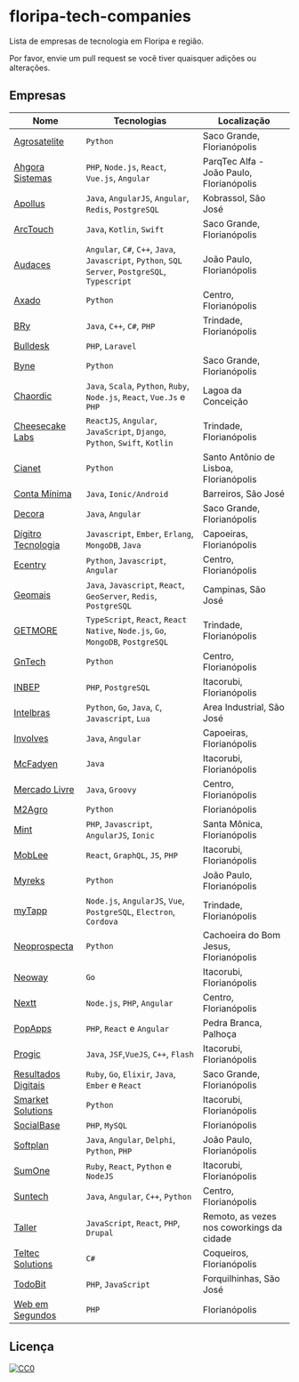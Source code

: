 # floripa-tech-companies
Lista de empresas de tecnologia em Floripa e região.

Por favor, envie um pull request se você tiver quaisquer adições ou alterações.

## Empresas

Nome | Tecnologias | Localização
---- | ----------- | -----------
[Agrosatelite](http://agrosatelite.com.br/pt/home/) | `Python` | Saco Grande, Florianópolis
[Ahgora Sistemas](https://www.ahgora.com.br) | `PHP`, `Node.js`, `React`, `Vue.js`, `Angular` |  ParqTec Alfa - João Paulo, Florianópolis
[Apollus](http://apollusehs.com.br/) | `Java`, `AngularJS`, `Angular`, `Redis`, `PostgreSQL` | Kobrassol, São José
[ArcTouch](https://arctouch.com/) | `Java`, `Kotlin`, `Swift` | Saco Grande, Florianópolis
[Audaces](https://www.audaces.com/) |  `Angular`, `C#`, `C++`, `Java`, `Javascript`, `Python`, `SQL Server`, `PostgreSQL`, `Typescript` | João Paulo, Florianópolis
[Axado](https://www.axado.com.br/) | `Python` | Centro, Florianópolis
[BRy](https://www.bry.com.br/) | `Java`, `C++`, `C#`, `PHP` | Trindade, Florianópolis
[Bulldesk](https://bulldesk.com.br/) | `PHP`, `Laravel`
[Byne](http://www.byne.com.br/) | `Python` | Saco Grande, Florianópolis
[Chaordic](https://www.chaordic.com.br/) | `Java`, `Scala`, `Python`, `Ruby`, `Node.js`, `React`, `Vue.Js` e `PHP` | Lagoa da Conceição
[Cheesecake Labs](https://cheesecakelabs.com/) | `ReactJS`, `Angular`, `JavaScript`, `Django`, `Python`, `Swift`, `Kotlin` | Trindade, Florianópolis
[Cianet](https://www.cianet.com.br/) | `Python` | Santo Antônio de Lisboa, Florianópolis
[Conta Mínima](https://www.contaminima.com.br/) | `Java`, `Ionic/Android` | Barreiros, São José
[Decora](https://home.decoracontent.com) | `Java`, `Angular` | Saco Grande, Florianópolis
[Dígitro Tecnologia](http://www.digitro.com/pt/) | `Javascript`, `Ember`, `Erlang`, `MongoDB`, `Java` | Capoeiras, Florianópolis
[Ecentry](http://ecentry.com/) | `Python`, `Javascript`, `Angular` | Centro, Florianópolis
[Geomais](http://www.geomais.com.br/) | `Java`, `Javascript`, `React`, `GeoServer`, `Redis`, `PostgreSQL` | Campinas, São José
[GETMORE](https://getmore.com.br/) | `TypeScript`, `React`, `React Native`, `Node.js`, `Go`, `MongoDB`, `PostgreSQL` | Trindade, Florianópolis 
[GnTech](https://www.gntech.med.br/) | `Python` | Centro, Florianópolis
[INBEP](http://inbep.com.br/) | `PHP`, `PostgreSQL` | Itacorubi, Florianópolis
[Intelbras](https://intelbras.com.br) | `Python`, `Go`, `Java`, `C`, `Javascript`, `Lua` | Area Industrial, São José
[Involves](https://www.involves.com.br/pt) | `Java`, `Angular` | Capoeiras, Florianópolis
[McFadyen](https://mcfadyen.com/) | `Java` | Itacorubi, Florianópolis
[Mercado Livre](https://www.mercadolivre.com.br/) | `Java`, `Groovy` | Centro, Florianópolis
[M2Agro](https://www.m2agro.com.br/) | `Python ` | Florianópolis
[Mint](http://mintlab.com.br/) | `PHP`, `Javascript`, `AngularJS`, `Ionic` | Santa Mônica, Florianópolis
[MobLee](https://www.moblee.com.br) | `React`, `GraphQL`, `JS`, `PHP` | Itacorubi, Florianópolis
[Myreks](https://www.myreks.com/v3/) | `Python` | João Paulo, Florianópolis
[myTapp](https://www.mytapp.com.br) | `Node.js`, `AngularJS`, `Vue`, `PostgreSQL`, `Electron`, `Cordova` | Trindade, Florianópolis
[Neoprospecta](https://neoprospecta.com/) | `Python` | Cachoeira do Bom Jesus, Florianópolis
[Neoway](https://www.neoway.com.br/) | `Go` | Itacorubi, Florianópolis
[Nextt](https://www.nextt.com.br/) | `Node.js`, `PHP`, `Angular` | Centro, Florianópolis
[PopApps](https://www.popapps.com.br/) | `PHP`, `React` e `Angular` | Pedra Branca, Palhoça
[Progic](http://progic.com.br/) | `Java`, `JSF`,`VueJS`, `C++`, `Flash` | Itacorubi, Florianópolis
[Resultados Digitais](https://resultadosdigitais.com.br/) | `Ruby`, `Go`, `Elixir`, `Java`, `Ember` e `React` | Saco Grande, Florianópolis
[Smarket Solutions](http://www.smarketsolutions.com.br/) | `Python` | Itacorubi, Florianópolis
[SocialBase](https://socialbase.com.br/) | `PHP`, `MySQL` | Florianópolis
[Softplan](https://www.softplan.com.br/) | `Java`, `Angular`, `Delphi`, `Python`, `PHP` | João Paulo, Florianópolis
[SumOne](http://www.sumone.com.br/) | `Ruby`, `React`, `Python` e `NodeJS` | Itacorubi, Florianópolis
[Suntech](http://suntech.com.br/) | `Java`, `Angular`, `C++`, `Python` | Centro, Florianópolis
[Taller](http://taller.net.br/) | `JavaScript`, `React`, `PHP`, `Drupal` | Remoto, as vezes nos coworkings da cidade
[Teltec Solutions](http://teltecsolutions.com.br/) | `C#` | Coqueiros, Florianópolis
[TodoBit](http://todobit.com.br/) | `PHP`,  `JavaScript` | Forquilhinhas, São José
[Web em Segundos](http://www.webemsegundos.com.br/) | `PHP` | Florianópolis


## Licença

[![CC0](https://mirrors.creativecommons.org/presskit/buttons/88x31/svg/cc-zero.svg)](https://creativecommons.org/publicdomain/zero/1.0/)

